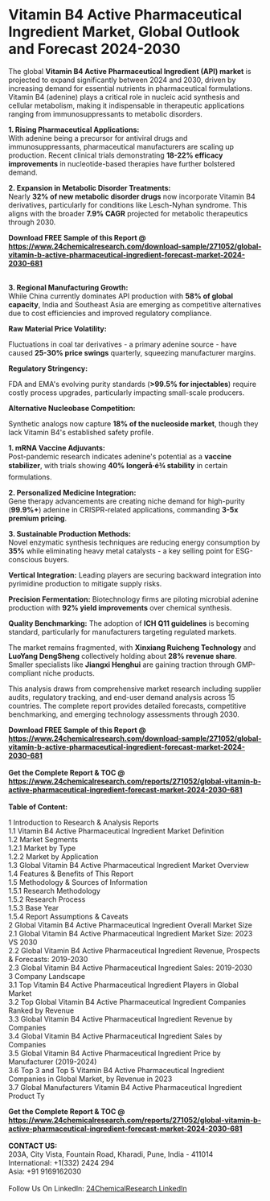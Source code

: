 <h1>Vitamin B4 Active Pharmaceutical Ingredient Market, Global Outlook and Forecast 2024-2030</h1><p>The global <strong>Vitamin B4 Active Pharmaceutical Ingredient (API) market</strong> is projected to expand significantly between 2024 and 2030, driven by increasing demand for essential nutrients in pharmaceutical formulations. Vitamin B4 (adenine) plays a critical role in nucleic acid synthesis and cellular metabolism, making it indispensable in therapeutic applications ranging from immunosuppressants to metabolic disorders.</p><p><strong>1. Rising Pharmaceutical Applications:</strong><br>
With adenine being a precursor for antiviral drugs and immunosuppressants, pharmaceutical manufacturers are scaling up production. Recent clinical trials demonstrating <strong>18-22% efficacy improvements</strong> in nucleotide-based therapies have further bolstered demand.</p><p><strong>2. Expansion in Metabolic Disorder Treatments:</strong><br>
Nearly <strong>32% of new metabolic disorder drugs</strong> now incorporate Vitamin B4 derivatives, particularly for conditions like Lesch-Nyhan syndrome. This aligns with the broader <strong>7.9% CAGR</strong> projected for metabolic therapeutics through 2030.</p><div><b>Download FREE Sample of this Report @ 
            <a href="https://www.24chemicalresearch.com/download-sample/271052/global-vitamin-b-active-pharmaceutical-ingredient-forecast-market-2024-2030-681">
            https://www.24chemicalresearch.com/download-sample/271052/global-vitamin-b-active-pharmaceutical-ingredient-forecast-market-2024-2030-681</a></b></div><br><p><strong>3. Regional Manufacturing Growth:</strong><br>
While China currently dominates API production with <strong>58% of global capacity</strong>, India and Southeast Asia are emerging as competitive alternatives due to cost efficiencies and improved regulatory compliance.</p><p><strong>Raw Material Price Volatility:</strong></p><p>Fluctuations in coal tar derivatives - a primary adenine source - have caused <strong>25-30% price swings</strong> quarterly, squeezing manufacturer margins.</p><p><strong>Regulatory Stringency:</strong></p><p>FDA and EMA's evolving purity standards (<strong>&gt;99.5% for injectables</strong>) require costly process upgrades, particularly impacting small-scale producers.</p><p><strong>Alternative Nucleobase Competition:</strong></p><p>Synthetic analogs now capture <strong>18% of the nucleoside market</strong>, though they lack Vitamin B4's established safety profile.</p><p><strong>1. mRNA Vaccine Adjuvants:</strong><br>
Post-pandemic research indicates adenine's potential as a <strong>vaccine stabilizer</strong>, with trials showing <strong>40% longerå·é¾ stability</strong> in certain formulations.</p><p><strong>2. Personalized Medicine Integration:</strong><br>
Gene therapy advancements are creating niche demand for high-purity (<strong>99.9%+</strong>) adenine in CRISPR-related applications, commanding <strong>3-5x premium pricing</strong>.</p><p><strong>3. Sustainable Production Methods:</strong><br>
Novel enzymatic synthesis techniques are reducing energy consumption by <strong>35%</strong> while eliminating heavy metal catalysts - a key selling point for ESG-conscious buyers.</p><p><strong>Vertical Integration:</strong> Leading players are securing backward integration into pyrimidine production to mitigate supply risks.</p><p><strong>Precision Fermentation:</strong> Biotechnology firms are piloting microbial adenine production with <strong>92% yield improvements</strong> over chemical synthesis.</p><p><strong>Quality Benchmarking:</strong> The adoption of <strong>ICH Q11 guidelines</strong> is becoming standard, particularly for manufacturers targeting regulated markets.</p><p>The market remains fragmented, with <strong>Xinxiang Ruicheng Technology</strong> and <strong>LuoYang DengSheng</strong> collectively holding about <strong>28% revenue share</strong>. Smaller specialists like <strong>Jiangxi Henghui</strong> are gaining traction through GMP-compliant niche products.</p><p>This analysis draws from comprehensive market research including supplier audits, regulatory tracking, and end-user demand analysis across 15 countries. The complete report provides detailed forecasts, competitive benchmarking, and emerging technology assessments through 2030.</p><div><b>Download FREE Sample of this Report @ 
            <a href="https://www.24chemicalresearch.com/download-sample/271052/global-vitamin-b-active-pharmaceutical-ingredient-forecast-market-2024-2030-681">
            https://www.24chemicalresearch.com/download-sample/271052/global-vitamin-b-active-pharmaceutical-ingredient-forecast-market-2024-2030-681</a></b></div><br><div><b>Get the Complete Report & TOC @ 
            <a href="https://www.24chemicalresearch.com/reports/271052/global-vitamin-b-active-pharmaceutical-ingredient-forecast-market-2024-2030-681">
            https://www.24chemicalresearch.com/reports/271052/global-vitamin-b-active-pharmaceutical-ingredient-forecast-market-2024-2030-681</a></b></div><br>
            <b>Table of Content:</b><p>1 Introduction to Research & Analysis Reports<br />
    1.1 Vitamin B4 Active Pharmaceutical Ingredient Market Definition<br />
    1.2 Market Segments<br />
        1.2.1 Market by Type<br />
        1.2.2 Market by Application<br />
    1.3 Global Vitamin B4 Active Pharmaceutical Ingredient Market Overview<br />
    1.4 Features & Benefits of This Report<br />
    1.5 Methodology & Sources of Information<br />
        1.5.1 Research Methodology<br />
        1.5.2 Research Process<br />
        1.5.3 Base Year<br />
        1.5.4 Report Assumptions & Caveats<br />
2 Global Vitamin B4 Active Pharmaceutical Ingredient Overall Market Size<br />
    2.1 Global Vitamin B4 Active Pharmaceutical Ingredient Market Size: 2023 VS 2030<br />
    2.2 Global Vitamin B4 Active Pharmaceutical Ingredient Revenue, Prospects & Forecasts: 2019-2030<br />
    2.3 Global Vitamin B4 Active Pharmaceutical Ingredient Sales: 2019-2030<br />
3 Company Landscape<br />
    3.1 Top Vitamin B4 Active Pharmaceutical Ingredient Players in Global Market<br />
    3.2 Top Global Vitamin B4 Active Pharmaceutical Ingredient Companies Ranked by Revenue<br />
    3.3 Global Vitamin B4 Active Pharmaceutical Ingredient Revenue by Companies<br />
    3.4 Global Vitamin B4 Active Pharmaceutical Ingredient Sales by Companies<br />
    3.5 Global Vitamin B4 Active Pharmaceutical Ingredient Price by Manufacturer (2019-2024)<br />
    3.6 Top 3 and Top 5 Vitamin B4 Active Pharmaceutical Ingredient Companies in Global Market, by Revenue in 2023<br />
    3.7 Global Manufacturers Vitamin B4 Active Pharmaceutical Ingredient Product Ty</p><div><b>Get the Complete Report & TOC @ 
            <a href="https://www.24chemicalresearch.com/reports/271052/global-vitamin-b-active-pharmaceutical-ingredient-forecast-market-2024-2030-681">
            https://www.24chemicalresearch.com/reports/271052/global-vitamin-b-active-pharmaceutical-ingredient-forecast-market-2024-2030-681</a></b></div><br><b>CONTACT US:</b><br>
            203A, City Vista, Fountain Road, Kharadi, Pune, India - 411014<br>
            International: +1(332) 2424 294<br>
            Asia: +91 9169162030 <br><br>
            Follow Us On LinkedIn: <a href="https://www.linkedin.com/company/24chemicalresearch/">24ChemicalResearch LinkedIn</a>
